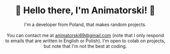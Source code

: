 <h1 align="center">👋 Hello there, I'm Animatorski! 👋</h1>
<p align="center">I'm a developer from Poland, that makes random projects. <br><br>You can contact me at <a href="mailto:animatorski69@gmail.com">animatorski69@gmail.com</a> (note that I only respond to emails that are written in English or Polish). I'm open to colab on projects, but note that I'm not the best at coding.</p>
